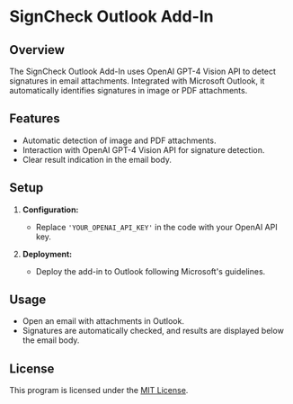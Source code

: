 # SignCheck Outlook Add-In

## Overview

The SignCheck Outlook Add-In uses OpenAI GPT-4 Vision API to detect signatures in email attachments. Integrated with Microsoft Outlook, it automatically identifies signatures in image or PDF attachments.

## Features

- Automatic detection of image and PDF attachments.
- Interaction with OpenAI GPT-4 Vision API for signature detection.
- Clear result indication in the email body.

## Setup

1. **Configuration:**
   - Replace `'YOUR_OPENAI_API_KEY'` in the code with your OpenAI API key.

2. **Deployment:**
   - Deploy the add-in to Outlook following Microsoft's guidelines.

## Usage

- Open an email with attachments in Outlook.
- Signatures are automatically checked, and results are displayed below the email body.

## License

This program is licensed under the [MIT License](LICENSE).
